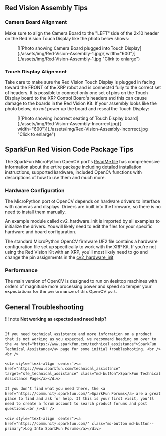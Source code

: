 
## Red Vision Assembly Tips

### Camera Board Alignment

Make sure to align the Camera Board to the "LEFT" side of the 2x10 header on the Red Vision Touch Display like the photo below shows:

<figure markdown>
[![Photo showing Camera Board plugged into Touch Display](./assets/img/Red-Vision-Assembly-1.jpg){ width="600"}](./assets/img/Red-Vision-Assembly-1.jpg "Click to enlarge")
</figure>

### Touch Display Alignment

Take care to make sure the Red Vision Touch Display is plugged in facing toward the FRONT of the XRP robot and is connected fully to the correct set of headers. It is possible to connect only one set of pins on the Touch Display board to the XRP Control Board's headers and this can cause damage to the boards in the Red Vision Kit. If your assembly looks like the photo below, do *not* power up the board and reseat the Touch Display:

<figure markdown>
[![Photo showing incorrect seating of Touch Display board](./assets/img/Red-Vision-Assembly-Incorrect.jpg){ width="600"}](./assets/img/Red-Vision-Assembly-Incorrect.jpg "Click to enlarge")
</figure>

## SparkFun Red Vision Code Package Tips

The SparkFun MicroPython OpenCV port's [ReadMe file](https://github.com/sparkfun/red_vision?tab=readme-ov-file#sparkfun-red-vision) has comprehensive information about the entire package including detailed installation instructions, supported hardware, included OpenCV functions with descriptions of how to use them and much more.

### Hardware Configuration

The MicroPython port of OpenCV depends on hardware drivers to interface with cameras and displays. Drivers are built into the firmware, so there is no need to install them manually. 

An example module called cv2_hardware_init is imported by all examples to initialize the drivers. You will likely need to edit the files for your specific hardware and board configuration.

The standard MicroPython OpenCV firmware UF2 file contains a hardware configuration file set up specifically to work with the XRP Kit. If you're not using the Red Vision Kit with an XRP, you'll most likely need to go and change the pin assignments in the [cv2_hardware_init](https://github.com/sparkfun/micropython-opencv/blob/features_for_launch/examples/cv2_hardware_init)

### Performance

The main version of OpenCV is designed to run on desktop machines with orders of magnitude more processing power and speed so temper your expectations for the performance of this OpenCV port. 

## General Troubleshooting

!!! note
    <span class="glyphicon glyphicon-question-sign" aria-hidden="true"></span>
        <strong> Not working as expected and need help? </strong> <br /><br />

    If you need technical assistance and more information on a product that is not working as you expected, we recommend heading on over to the <a href="https://www.sparkfun.com/technical_assistance">SparkFun Technical Assistance</a> page for some initial troubleshooting. <br /><br />

    <div style="text-align: center"><a href="https://www.sparkfun.com/technical_assistance" target="sfe_technical_assistance" class="md-button">SparkFun Technical Assistance Page</a></div>

    If you don't find what you need there, the <a href="https://community.sparkfun.com/">SparkFun Forums</a> are a great place to find and ask for help. If this is your first visit, you'll need to create a forum account to search product forums and post questions.<br /><br />

    <div style="text-align: center"><a href="https://community.sparkfun.com/" class="md-button md-button--primary">Log Into SparkFun Forums</a></div>
